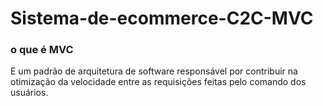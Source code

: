 # Sistema-de-ecommerce-C2C-MVC

<h3>o que é MVC</h3>
E um padrão de arquitetura de software responsável por contribuir na otimização da velocidade entre as requisições feitas pelo comando dos usuários.
